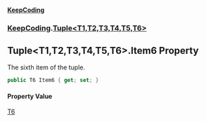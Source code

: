 #### [KeepCoding](index.md 'index')
### [KeepCoding](KeepCoding.md 'KeepCoding').[Tuple&lt;T1,T2,T3,T4,T5,T6&gt;](Tuple.T1.T2.T3.T4.T5.T6..md 'KeepCoding.Tuple&lt;T1,T2,T3,T4,T5,T6&gt;')
## Tuple&lt;T1,T2,T3,T4,T5,T6&gt;.Item6 Property
The sixth item of the tuple.  
```csharp
public T6 Item6 { get; set; }
```
#### Property Value
[T6](Tuple.T1.T2.T3.T4.T5.T6..md#KeepCoding.Tuple.T1.T2.T3.T4.T5.T6..T6 'KeepCoding.Tuple&lt;T1,T2,T3,T4,T5,T6&gt;.T6')
